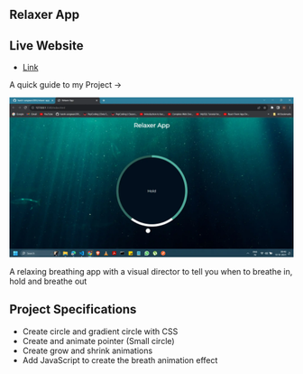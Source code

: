 ## Relaxer App

## Live Website

- [Link](https://harsh-sangwan2003.github.io/relaxer-app/)

A quick guide to my Project ->

<img src ="/image.webp">

A relaxing breathing app with a visual director to tell you when to breathe in, hold and breathe out

## Project Specifications

- Create circle and gradient circle with CSS
- Create and animate pointer (Small circle)
- Create grow and shrink animations
- Add JavaScript to create the breath animation effect